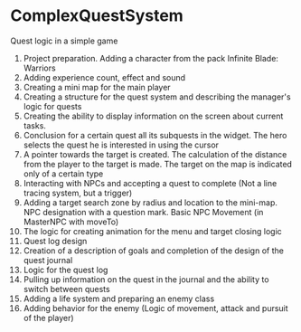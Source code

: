 # ComplexQuestSystem
Quest logic in a simple game

1. Project preparation. Adding a character from the pack Infinite Blade: Warriors
2. Adding experience count, effect and sound
3. Сreating a mini map for the main player
4. Creating a structure for the quest system and describing the manager's logic for quests
5. Сreating the ability to display information on the screen about current tasks.
6. Conclusion for a certain quest all its subquests in the widget. The hero selects the quest he is interested in using the cursor
7. A pointer towards the target is created. The calculation of the distance from the player to the target is made. The target on the map is indicated only of a certain type
8. Interacting with NPCs and accepting a quest to complete (Not a line tracing system, but a trigger)
9. Adding a target search zone by radius and location to the mini-map. NPC designation with a question mark. Basic NPC Movement (in MasterNPC with moveTo)
10. The logic for creating animation for the menu and target closing logic
11. Quest log design
12. Creation of a description of goals and completion of the design of the quest journal
13. Logic for the quest log
14. Pulling up information on the quest in the journal and the ability to switch between quests
15. Adding a life system and preparing an enemy class
16. Adding behavior for the enemy (Logic of movement, attack and pursuit of the player)

